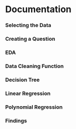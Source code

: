 # Documentation

### Selecting the Data


### Creating a Question


### EDA


### Data Cleaning Function


### Decision Tree


### Linear Regression


### Polynomial Regression


### Findings